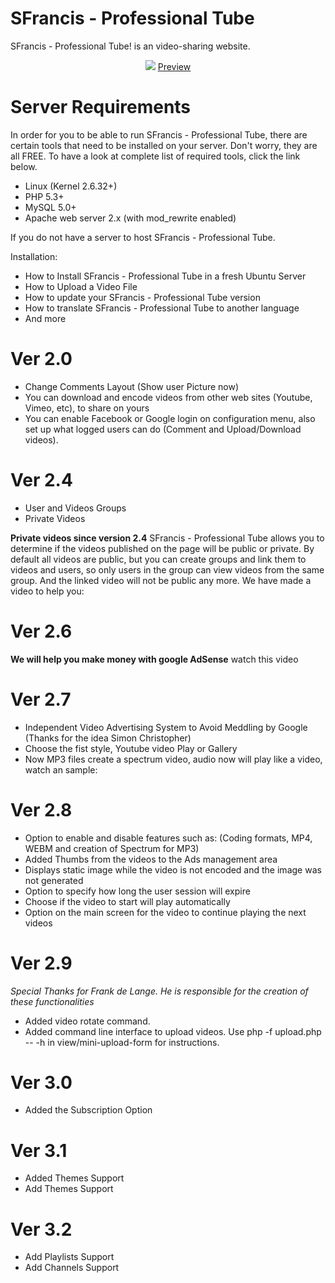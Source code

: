 # SFrancis - Professional Tube
SFrancis - Professional Tube! is an video-sharing website.

<div align="center">
<img src="http://www.sfrancis.ca/img/logo138x30.png">
<a href="https://www.sfrancis.ca/videos/sfrancisvideosharing_593081ac0acae6.00511554.mp4" target="_blank">Preview</a>
</div>

# Server Requirements

In order for you to be able to run SFrancis - Professional Tube, there are certain tools that need to be installed on your server. Don't worry, they are all FREE. To have a look at complete list of required tools, click the link below.

- Linux (Kernel 2.6.32+)
- PHP 5.3+
- MySQL 5.0+
- Apache web server 2.x (with mod_rewrite enabled)

If you do not have a server to host SFrancis - Professional Tube.

Installation:
- How to Install SFrancis - Professional Tube in a fresh Ubuntu Server
- How to Upload a Video File
- How to update your SFrancis - Professional Tube version
- How to translate SFrancis - Professional Tube to another language
- And more

# Ver 2.0
- Change Comments Layout (Show user Picture now)
- You can download and encode videos from other web sites (Youtube, Vimeo, etc), to share on yours
- You can enable Facebook or Google login on configuration menu, also set up what logged users can do (Comment and Upload/Download videos).

# Ver 2.4
- User and Videos Groups
- Private Videos

**Private videos since version 2.4** SFrancis - Professional Tube allows you to determine if the videos published on the page will be public or private.
By default all videos are public, but you can create groups and link them to videos and users, so only users in the group can view videos from the same group. And the linked video will not be public any more.
We have made a video to help you: 

# Ver 2.6
**We will help you make money with google AdSense** watch this video 

# Ver 2.7
- Independent Video Advertising System to Avoid Meddling by Google (Thanks for the idea Simon Christopher)
- Choose the fist style, Youtube video Play or Gallery
- Now MP3 files create a spectrum video, audio now will play like a video, watch an sample: 

# Ver 2.8
- Option to enable and disable features such as: (Coding formats, MP4, WEBM and creation of Spectrum for MP3)
- Added Thumbs from the videos to the Ads management area
- Displays static image while the video is not encoded and the image was not generated
- Option to specify how long the user session will expire
- Choose if the video to start will play automatically
- Option on the main screen for the video to continue playing the next videos

# Ver 2.9
*Special Thanks for Frank de Lange. He is responsible for the creation of these functionalities*
- Added video rotate command.
- Added command line interface to upload videos. Use php -f upload.php -- -h in view/mini-upload-form for instructions.

# Ver 3.0
- Added the Subscription Option

# Ver 3.1

- Added Themes Support
- Add Themes Support

# Ver 3.2
- Add Playlists Support
- Add Channels Support

